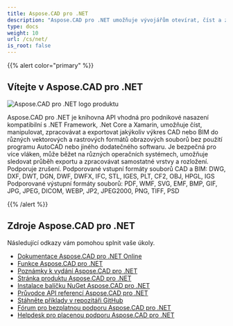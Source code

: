 ```yaml
---
title: Aspose.CAD pro .NET
description: "Aspose.CAD pro .NET umožňuje vývojářům otevírat, číst a zpracovávat soubory AutoCAD DWG, DXF, DWT a další formáty souborů CAD a BIM, jako jsou: DGN, DWF, DWFX, IFC, STL, IGES, PLT, CF2, OBJ, HPGL, IGS."
type: docs
weight: 10
url: /cs/net/
is_root: false
---
```


{{% alert color="primary" %}}

## **Vítejte v Aspose.CAD pro .NET**

![Aspose.CAD pro .NET logo produktu](/_assets/home_1.png)

Aspose.CAD pro .NET je knihovna API vhodná pro podnikové nasazení kompatibilní s .NET Framework, .Net Core a Xamarin, umožňuje číst, manipulovat, zpracovávat a exportovat jakýkoliv výkres CAD nebo BIM do různých vektorových a rastrových formátů obrazových souborů bez použití programu AutoCAD nebo jiného dodatečného softwaru.
Je bezpečná pro více vláken, může běžet na různých operačních systémech, umožňuje sledovat průběh exportu a zpracovávat samostatné vrstvy a rozložení. Podporuje zrušení. 
Podporované vstupní formáty souborů CAD a BIM: DWG, DXF, DWT, DGN, DWF, DWFX, IFC, STL, IGES, PLT, CF2, OBJ, HPGL, IGS
Podporované výstupní formáty souborů: PDF, WMF, SVG, EMF, BMP, GIF, JPG, JPEG, DICOM, WEBP, JP2, JPEG2000, PNG, TIFF, PSD

{{% /alert %}}

## **Zdroje Aspose.CAD pro .NET**

Následující odkazy vám pomohou splnit vaše úkoly.

- [Dokumentace Aspose.CAD pro .NET Online](/cad/net/)
- [Funkce Aspose.CAD pro .NET](/cad/net/features/)
- [Poznámky k vydání Aspose.CAD pro .NET](https://releases.aspose.com/cad/net/release-notes/)
- [Stránka produktu Aspose.CAD pro .NET](https://products.aspose.com/cad/net/)
- [Instalace balíčku NuGet Aspose.CAD pro .NET](https://www.nuget.org/packages/Aspose.CAD/)
- [Průvodce API referencí Aspose.CAD pro .NET](https://reference.aspose.com/cad/net)
- [Stáhněte příklady v repozitáři GitHub](https://github.com/aspose-cad/Aspose.CAD-for-.NET)
- [Fórum pro bezplatnou podporu Aspose.CAD pro .NET](https://forum.aspose.com/c/cad/19)
- [Helpdesk pro placenou podporu Aspose.CAD pro .NET](https://helpdesk.aspose.com/)
